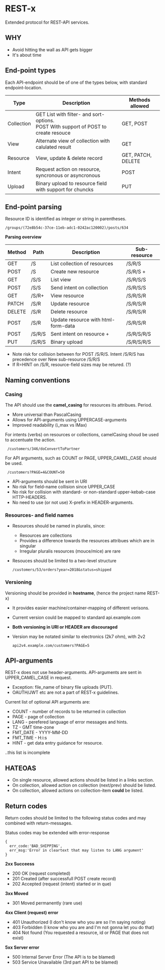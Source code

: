 # REST-x
Extended protocol for REST-API services.

## WHY
- Avoid hitting the wall as API gets bigger
- It's about time

## End-point types
Each API-endpoint should be of one of the types below, with standard endpoint-location.

| Type        | Description                                                                                | Methods allowed     |
| ----------- | ------------------------------------------------------------------------------------------ | ------------------- |
| Collection  | GET List with filter- and sort-options.<br>POST With support of POST to create resouce     | GET, POST           |
| View        | Alternate view of collection with calulated result                                         | GET                 |
| Resource    | View, update & delete record                                                               | GET, PATCH, DELETE  |
| Intent      | Request action on resource, syncronous or asyncronous                                      | POST                |
| Upload      | Binary upload to resource field with support for chuncks                                   | PUT                 |

## End-point parsing
Resource ID is identified as integer or string in parentheses.

    /groups/(72e8b54c-37ce-11eb-adc1-0242ac120002)/posts/634

**Parsing overview**

| Method | Path        | Description                                  | Sub-resource           |
| ------ | ----------- | -------------------------------------------- | ---------------------- |
| GET    | /S          | List collection of resources                 | /S/R/S                 |
| POST   | /S          | Create new resource                          | /S/R/S +               |
| GET    | /S/S        | List view                                    | /S/R/S/S               |
| POST   | /S/S        | Send intent on collection                    | /S/R/S/S               |
| GET    | /S/R+       | View resource                                | /S/R/S/R               |
| PATCH  | /S/R        | Update resource                              | /S/R/S/R               |
| DELETE | /S/R        | Delete resource                              | /S/R/S/R               |
| POST   | /S/R        | Update resource with html-form-data          | /S/R/S/R               |
| POST	 | /S/R/S	   | Sent intent on resource +                    | /S/R/S/R/S             |
| PUT    | /S/R/S      | Binary upload                                | /S/R/S/R/S             |

+ Note risk for collision between for POST /S/R/S. Intent /S/R/S has precedence over New sub-resource /S/R/S
+ If R=HINT on /S/R, resource-field sizes may be retured. (?)

## Naming conventions

### Casing
The API should use the **camel_casing** for resources its attribues. Period.
* More universal than PascalCasing
* Allows for API-arguments using UPPERCASE-arguments
* Improved readability (i_max vs IMax)

For intents (verbs) on resources or collections, camelCasing shoud be used to accentuate the action.

     /customers/346/doConvertToPartner

For API arguments, such as COUNT or PAGE, UPPER_CAMEL_CASE should be used.
    
     /customers?PAGE=4&COUNT=50

- API-arguments should be sent in URI
- No risk for field-name collision since UPPER_CASE
- No risk for collision with standard- or non-standard upper-kebab-case HTTP-HEADERS.
- No need to use (or not use) X-prefix in HEADER-arguments.

### Resources- and field names
- Resources should be named in pluralis, since:
  - Resources are collections
  - Provides a difference towards the resources attribues which are in singular
  - Irregular pluralis resources (mouce/mice) are rare
- Resouces should be limited to a two-level structure

      /customers/53/orders?year=2018&status=shipped

### Versioning
Versioning should be provided in **hostname**, (hence the project name REST-x)
- It provides easier machine/container-mapping of different verisons.
- Current version could be mapped to standard api.example.com
- **Both versioning in URI or HEADER are discouraged**
- Version may be notated similar to electronics (2k7 ohm), with 2v2

      api2v4.example.com/customers?PAGE=5

## API-arguments
REST-x does not use header-arguments. API-arguments are sent in UPPER_CAMEL_CASE in request.
- Exception: file_name of binary file uploads (PUT).
- OAUTH/JWT etc are not a part of REST-x guidelines.

Current list of optional API arguments are:
- COUNT - number of records to be returned in collection
- PAGE - page of collection
- LANG - perefered language of error messages and hints.
- TZ - GMT time-zone
- FMT_DATE - YYYY-MM-DD
- FMT_TIME - H:i:s
- HINT - get data entry guidance for resource.

..this list is incomplete

## HATEOAS
- On single resource, allowed actions should be listed in a links section.
- On collection, allowed action on collection (next/prev) should be listed.
- On collection, allowed actions on collection-item **could** be listed.

## Return codes
Return codes should be limited to the following status codes and may combined with return-messages.

Status codes may be extended with error-response

    {
      err_code:'BAD_SHIPPING',
      err_msg:'Error in cleartext that may listen to LANG argument'
    }

**2xx Succeess**
- 200 OK (request completed)
- 201 Created (after successfull POST create record)
- 202 Accepted (request (intent) started or in que)

**3xx Moved** 
- 301 Moved permanently (rare use)

**4xx Client (request) error**
- 401 Unauthorized (I don't know who you are so I'm saying noting)
- 403 Forbidden (I know who you are and I'm not gonna let you do that)
- 404 Not found (You requested a resource, id or PAGE that does not exist)

**5xx Server error**
- 500 Internal Server Error (The API is to be blamed)
- 503 Service Unavailable (3rd part API to be blamed)
